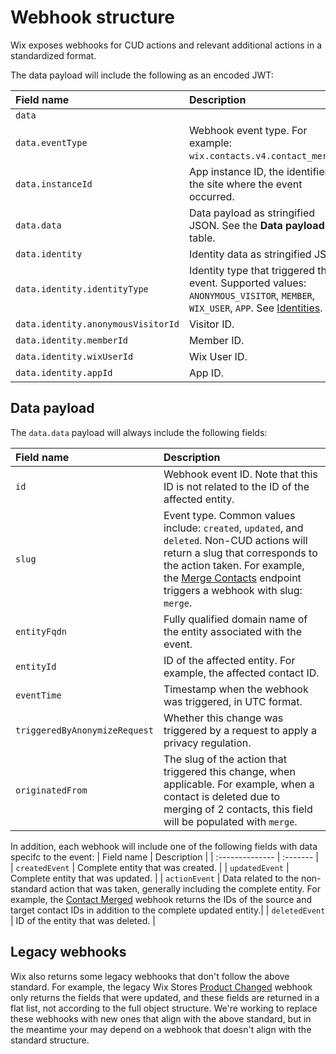 # Webhook structure

Wix exposes webhooks for CUD actions and relevant additional actions in a standardized format. 

The data payload will include the following as an encoded JWT:

| Field name | Description | 
| :-------------- | :------- |  
| `data` | |
| `data.eventType`| Webhook event type. For example: `wix.contacts.v4.contact_merged`. |
| `data.instanceId`| App instance ID, the identifier of the site where the event occurred. |
| `data.data`| Data payload as stringified JSON. See the **Data payload** table. |
| `data.identity` | Identity data as stringified JSON. | // Identity of what??
| `data.identity.identityType`| Identity type that triggered this event. Supported values: `ANONYMOUS_VISITOR`, `MEMBER`, `WIX_USER`, `APP`. See [Identities](https://dev.wix.com/docs/build-apps/develop-your-app/access/about-identities).|
| `data.identity.anonymousVisitorId` | Visitor ID. |
| `data.identity.memberId`|  Member ID. |
| `data.identity.wixUserId` | Wix User ID. | 
| `data.identity.appId` | App ID. | 
    

## Data payload
The `data.data` payload will always include the following fields:

| Field name | Description | 
| :-------------- | :------- |  
| `id` | Webhook event ID. Note that this ID is not related to the ID of the affected entity. |
| `slug` | Event type. Common values include: `created`, `updated`, and `deleted`. Non-CUD actions will return a slug that corresponds to the action taken. For example, the [Merge Contacts](https://dev.wix.com/docs/rest/crm/members-contacts/contacts/contacts/contact-v4/merge-contacts) endpoint triggers a webhook with slug: `merge`. |
| `entityFqdn` | Fully qualified domain name of the entity associated with the event. |
| `entityId` | ID of the affected entity. For example, the affected contact ID. |
| `eventTime` | Timestamp when the webhook was triggered, in UTC format. |
| `triggeredByAnonymizeRequest` | Whether this change was triggered by a request to apply a privacy regulation. |
| `originatedFrom` | The slug of the action that triggered this change, when applicable. For example, when a contact is deleted due to merging of 2 contacts, this field will be populated with `merge`. |


In addition, each webhook will include one of the following fields with data specifc to the event:
| Field name | Description | 
| :-------------- | :------- |  
| `createdEvent` | Complete entity that was created. |
| `updatedEvent` | Complete entity that was updated. |
| `actionEvent` | Data related to the non-standard action that was taken, generally including the complete entity. For example, the [Contact Merged](https://dev.wix.com/docs/rest/crm/members-contacts/contacts/contacts/contact-v4/contact-merged) webhook returns the IDs of the source and target contact IDs in addition to the complete updated entity.|
| `deletedEvent` | ID of the entity that was deleted. |

## Legacy webhooks
Wix also returns some legacy webhooks that don't follow the above standard.
For example, the legacy Wix Stores [Product Changed](https://dev.wix.com/docs/rest/business-solutions/stores/catalog/product-changed) webhook only returns the fields that were updated, and these fields are returned in a flat list, not according to the full object structure.
We're working to replace these webhooks with new ones that align with the above standard, but in the meantime your may depend on a webhook that doesn't align with the standard structure.
